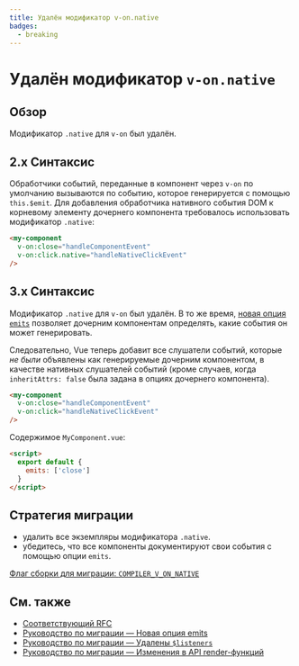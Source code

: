 ```yaml
---
title: Удалён модификатор v-on.native
badges:
  - breaking
---
```


# Удалён модификатор `v-on.native` <MigrationBadges :badges="$frontmatter.badges" />

## Обзор

Модификатор `.native` для `v-on` был удалён.

## 2.x Синтаксис

Обработчики событий, переданные в компонент через `v-on` по умолчанию вызываются по событию, которое генерируется с помощью `this.$emit`. Для добавления обработчика нативного события DOM к корневому элементу дочернего компонента требовалось использовать модификатор `.native`:

```html
<my-component
  v-on:close="handleComponentEvent"
  v-on:click.native="handleNativeClickEvent"
/>
```

## 3.x Синтаксис

Модификатор `.native` для `v-on` был удалён. В то же время, [новая опция `emits`](./emits-option.md) позволяет дочерним компонентам определять, какие события он может генерировать.

Следовательно, Vue теперь добавит все слушатели событий, которые _не были_ объявлены как генерируемые дочерним компонентом, в качестве нативных слушателей событий (кроме случаев, когда `inheritAttrs: false` была задана в опциях дочернего компонента).

```html
<my-component
  v-on:close="handleComponentEvent"
  v-on:click="handleNativeClickEvent"
/>
```

Содержимое `MyComponent.vue`:

```html
<script>
  export default {
    emits: ['close']
  }
</script>
```

## Стратегия миграции

- удалить все экземпляры модификатора `.native`.
- убедитесь, что все компоненты документируют свои события с помощью опции `emits`.

[Флаг сборки для миграции: `COMPILER_V_ON_NATIVE`](../migration-build.html#compat-configuration)

## См. также

- [Соответствующий RFC](https://github.com/vuejs/rfcs/blob/master/active-rfcs/0031-attr-fallthrough.md#v-on-listener-fallthrough)
- [Руководство по миграции — Новая опция emits](./emits-option.md)
- [Руководство по миграции — Удалены `$listeners`](./listeners-removed.md)
- [Руководство по миграции — Изменения в API render-функций](./render-function-api.md)

